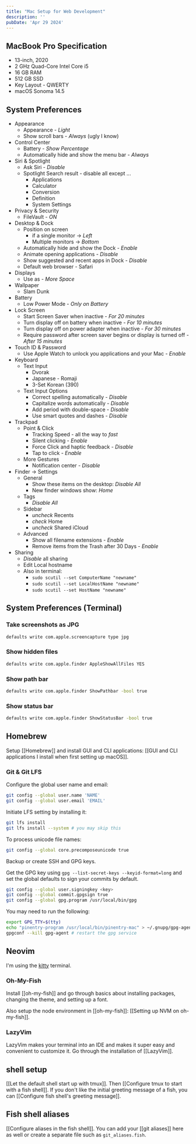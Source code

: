 ```yaml
---
title: "Mac Setup for Web Development"
description: ''
pubDate: 'Apr 29 2024'
---
```


## MacBook Pro Specification
- 13-inch, 2020
- 2 GHz Quad-Core Intel Core i5
- 16 GB RAM
- 512 GB SSD
- Key Layout - QWERTY
- macOS Sonoma 14.5

## System Preferences
- Appearance
  - Appearance - _Light_
  - Show scroll bars - _Always_ (ugly I know)
- Control Center
  - Battery - _Show Percentage_
  - Automatically hide and show the menu bar - _Always_
- Siri & Spotlight
  - Ask Siri - _Disable_
  - Spotlight Search result - disable all except ...
    - Applications
    - Calculator
    - Conversion
    - Definition
    - System Settings
- Privacy & Security
  - FileVault - _ON_
- Desktop & Dock
  - Position on screen
    - if a single monitor -> _Left_
    - Multiple monitors -> _Bottom_
  - Automatically hide and show the Dock - _Enable_
  - Animate opening applications - _Disable_
  - Show suggested and recent apps in Dock - _Disable_
  - Default web browser - Safari
- Displays
  - Use as - _More Space_
- Wallpaper
  - Slam Dunk 
- Battery
  - Low Power Mode - _Only on Battery_
- Lock Screen
  - Start Screen Saver when inactive - _For 20 minutes_
  - Turn display off on battery when inactive - _For 10 minutes_
  - Turn display off on power adapter when inactive - _For 30 minutes_
  - Require password after screen saver begins or display is turned off - _After 15 minutes_
- Touch ID & Password
  - Use Apple Watch to unlock you applications and your Mac - _Enable_
- Keyboard
  - Text Input
    - Dvorak
    - Japanese - Romaji
    - 3-Set Korean (390)
  - Text Input Options
    - Correct spelling automatically - _Disable_
    - Capitalize words automatically - _Disable_
    - Add period with double-space - _Disable_
    - Use smart quotes and dashes - _Disable_ 
- Trackpad
  - Point & Click
    - Tracking Speed - all the way to _fast_
    - Silent clicking - _Enable_
    - Force Click and haptic feedback - _Disable_
    - Tap to click - _Enable_
  - More Gestures
    - Notification center - _Disable_
- Finder -> Settings
  - General
    - Show these items on the desktop: _Disable All_
    - New finder windows show: _Home_
  - Tags
    - _Disable All_
  - Sidebar
    - _uncheck_ Recents
    - _check_ Home
    - _uncheck_ Shared iCloud
  - Advanced
    - Show all filename extensions  - _Enable_
    - Remove items from the Trash after 30 Days - _Enable_
- Sharing
  - _Disable_ all sharing
  - Edit Local hostname
  - Also in terminal:
    - `sudo scutil --set ComputerName "newname"`
    - `sudo scutil --set LocalHostName "newname"`
    - `sudo scutil --set HostName "newname"`

## System Preferences (Terminal)

### Take screenshots as JPG
```bash
defaults write com.apple.screencapture type jpg
```

### Show hidden files
```bash
defaults write com.apple.finder AppleShowAllFiles YES
```

### Show path bar
```bash
defaults write com.apple.finder ShowPathbar -bool true
```

### Show status bar
```bash
defaults write com.apple.finder ShowStatusBar -bool true
```

## Homebrew
Setup [[Homebrew]] and install GUI and CLI applications: [[GUI and CLI applications I install when first setting up macOS]].

### Git & Git LFS

Configure the global user name and email:
```bash
git config --global user.name 'NAME'
git config --global user.email 'EMAIL'
```

Initiate LFS setting by installing it:

```bash
git lfs install
git lfs install --system # you may skip this
```

To process unicode file names:

```bash
git config --global core.precomposeunicode true
```

Backup or create SSH and GPG keys.

Get the GPG key using `gpg --list-secret-keys --keyid-format=long` and set the global defaults to sign your commits by default.

```bash
git config --global user.signingkey <key>
git config --global commit.gpgsign true
git config --global gpg.program /usr/local/bin/gpg
```

You may need to run the following:

```bash
export GPG_TTY=$(tty)
echo "pinentry-program /usr/local/bin/pinentry-mac" > ~/.gnupg/gpg-agent.conf
gpgconf --kill gpg-agent # restart the gpg service
```

## Neovim
I'm using the [kitty](https://sw.kovidgoyal.net/kitty/) terminal.

### Oh-My-Fish
Install [[oh-my-fish]] and go through basics about installing packages, changing the theme, and setting up a font.

Also setup the node environment in [[oh-my-fish]]:  [[Setting up NVM on oh-my-fish]].

### LazyVim
LazyVim makes your terminal into an IDE and makes it super easy and convenient to customize it. Go through the installation of [[LazyVim]].

## shell setup
[[Let the default shell start up with tmux]]. Then [[Configure tmux to start with a fish shell]]. If you don't like the initial greeting message of a fish, you can [[Configure fish shell's greeting message]].

## Fish shell aliases
[[Configure aliases in the fish shell]]. You can add your [[git aliases]] here as well or create a separate file such as `git_aliases.fish`.
